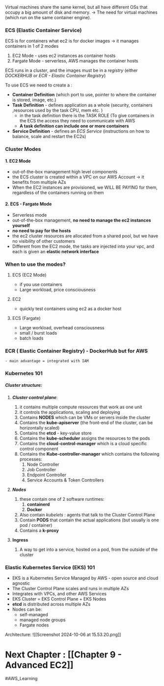 
Virtual machines share the same kernel, but all have different OSs that occupy a big amount of disk and memory. -> The need for virtual machines (which run on the same container engine).

### ECS (Elastic Container Service)

ECS is for containers what ec2 is for docker images -> it manages containers in 1 of 2 modes
1.  EC2 Mode - uses ec2 instances as container hosts
2.  Fargate Mode - serverless, AWS manages the container hosts

ECS runs in a *cluster*, and the images must be in a *registry* (either *DOCKERHUB* or *ECR - Elastic Container Registry*)

To use ECS we need to create a :
- **Container Definition** (which port to use, pointer to where the container is stored, image, etc.) 
- **Task Definition** - defines application as a whole (security, containers ,resources used by the task CPU, mem etc. )
	- in the task definition there is the TASK ROLE (To give containers in the ECS the access they need to communicate with AWS 
	- **A task definition can include one or more containers**
- **Service Definition** - defines an *ECS Service* (instructions on how to balance, scale and restart the EC2s)


### Cluster Modes
#### 1. EC2 Mode
- out-of-the-box management high level components
- the ECS cluster is created within a VPC on our AWS Account -> it benefits from multiple AZs
- When the EC2 instances are provisioned, we WILL BE PAYING for them, regardless of the containers running on them
#### 2. ECS - Fargate Mode
- Serverless mode
- out-of-the-box management, **no need to manage the ec2 instances yourself**
- **no need to pay for the hosts**
- the ec2 cluster resources are allocated from a shared pool, but we have no visibility of other customers
- Different from the EC2 mode, the tasks are injected into your vpc, and each is given an **elastic network interface**


### When to use the modes?

1. ECS (EC2 Mode)
	-  if you use containers
	- Large workload, price consciousness

2. EC2 
	-  quickly test containers using ec2 as a docker host

3. ECS (Fargate)
	- Large workload, overhead consciousness
	- small / burst loads
	- batch loads

### ECR ( Elastic Container Registry) - DockerHub but for AWS
	- main advantage = integrated with IAM



### Kubernetes 101

##### Cluster structure:
1. ***Cluster control plane***:
	1. it contains multiple compute resources that work as one unit
	2. it controls the applications, scaling and deploying
	3. Contains **NODES** which can be VMs or servers inside the cluster
	4. Contains the **kube-apiserver** (the front-end of the cluster, can be horizontally scaled)
	5. Contains the **etcd** - key-value store
	6. Contains the **kube-scheduler** assigns the resources to the pods
	7. Contains the **cloud-control-manager** which is a cloud specific control component
	8. Contains the **Kube-controller-manager** which contains the following processes:
		1. Node Controller 
		2. Job Controller
		3. Endpoint Controller
		4. Service Accounts & Token Controllers

2. ***Nodes***
	1. these contain one of 2 software runtimes:
		1. **containerd** 
		2. **Docker**
	2. Also contain *kubelets* : agents that talk to the Cluster Control Plane
	3. Contain **PODS** that contain the actual applications (but usually is one pod / container)
	4. Contains a **k-proxy**

3. **Ingress**
	1. A way to get into a service, hosted on a pod, from the outside of the cluster 



### Elastic Kubernetes Service (EKS) 101

- EKS is a Kubernetes Service Managed by AWS - open source and cloud agnostic
- The Cluster Control Plane scales and runs in multiple AZs 
- Integrates with VPCs, and other AWS Services
- EKS Cluster = EKS Control Plane + EKS Nodes
- **etcd** is distributed across multiple AZs
- Nodes can be:
	- self-managed
	- managed node groups
	- Fargate nodes

Architecture:
![[Screenshot 2024-10-06 at 15.53.20.png]]


# Next Chapter : [[Chapter 9 - Advanced EC2]]

#AWS_Learning 